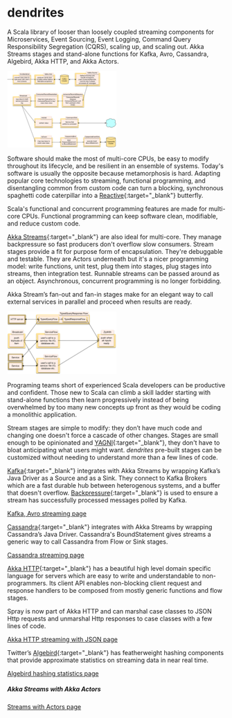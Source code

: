 
# dendrites

A Scala library of looser than loosely coupled streaming components for Microservices, Event Sourcing, Event Logging, Command Query Responsibility Segregation (CQRS), scaling up, and scaling out. Akka Streams stages and stand-alone functions for Kafka, Avro, Cassandra, Algebird, Akka HTTP, and Akka Actors. 
<p >
<img src="png/CQRS.png?raw=true" width="50%" />
</p>

Software should make the most of multi-core CPUs, be easy to modify throughout its lifecycle, and be resilient in an ensemble of systems. Today's software is usually the opposite because metamorphosis is hard. Adapting popular core technologies to streaming, functional programming, and disentangling common from custom code can turn a blocking, synchronous spaghetti code caterpillar into a [Reactive](http://www.reactivemanifesto.org){:target="_blank"} butterfly.

Scala's functional and concurrent programming features are made for multi-core CPUs. Functional programming can keep software clean, modifiable, and reduce custom code.

[Akka Streams](http://doc.akka.io/docs/akka/current/scala/stream/index.html){:target="_blank"} are also ideal for multi-core. They manage backpressure so fast producers don't overflow slow consumers. Stream stages provide a fit for purpose form of encapsulation. They're debuggable and testable. They are Actors underneath but it's a nicer programming model: write functions, unit test, plug them into stages, plug stages into streams, then integration test. Runnable streams can be passed around as an object. Asynchronous, concurrent programming is no longer forbidding.

Akka Stream’s fan-out and fan-in stages make for an elegant way to call external services in parallel and proceed when results are ready. 
<p >
<img src="png/ParallelHttpFlow.png?raw=true" width="50%"/>
</p>

Programing teams short of experienced Scala developers can be productive and confident. Those new to Scala can climb a skill ladder starting with stand-alone functions then learn progressively instead of being overwhelmed by too many new concepts up front as they would be coding a monolithic application.

Stream stages are simple to modify: they don’t have much code and changing one doesn't force a cascade of other changes. Stages are small enough to be opinionated and [YAGNI](http://xp.c2.com/YouArentGonnaNeedIt.html){:target="_blank"}, they don't have to bloat anticipating what users might want. *dendrites* pre-built stages can be customized without needing to understand more than a few lines of code. 

[Kafka](https://engineering.linkedin.com/kafka/benchmarking-apache-kafka-2-million-writes-second-three-cheap-machines){:target="_blank"} integrates with Akka Streams by wrapping Kafka’s Java Driver as a Source and as a Sink. They connect to Kafka Brokers which are a fast durable hub between heterogenous systems, and a buffer that doesn't overflow. [Backpressure](http://www.reactivemanifesto.org/glossary#Back-Pressure){:target="_blank"} is used to ensure a stream has successfully processed messages polled by Kafka.

[Kafka, Avro streaming page](KafkaAvro.html)

[Cassandra](https://academy.datastax.com/resources/brief-introduction-apache-cassandra){:target="_blank"} integrates with Akka Streams by wrapping Cassandra’s Java Driver. Cassandra's BoundStatement gives streams a generic way to call Cassandra from Flow or Sink stages.

[Cassandra streaming page](Cassandra.html)

[Akka HTTP](https://blog.knoldus.com/2016/08/04/introduction-to-akka-http/){:target="_blank"} has a beautiful high level domain specific language for servers which are easy to write and understandable to non-programmers. Its client API enables non-blocking client request and response handlers to be composed from mostly generic functions and flow stages.

Spray is now part of Akka HTTP and can marshal case classes to JSON Http requests and unmarshal Http responses to case classes with a few lines of code.

[Akka HTTP streaming with JSON page](HttpJson.html)

Twitter’s [Algebird](https://twitter.github.io/algebird/){:target="_blank"} has featherweight hashing components that provide approximate statistics on streaming data in near real time.

[Algebird hashing statistics page](TwitterAlgebird.html)

##### Akka Streams with Akka Actors
[Streams with Actors page](StreamsWithActors.html)


